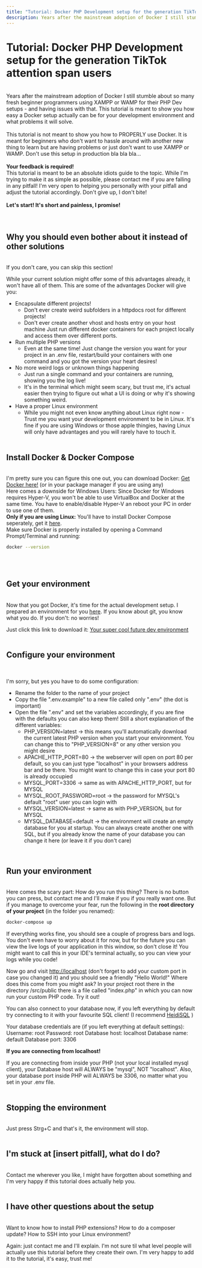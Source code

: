 ```yaml
---
title: "Tutorial: Docker PHP Development setup for the generation TikTok attention span users"
description: Years after the mainstream adoption of Docker I still stumble about so many fresh beginner programmers using XAMPP or WAMP for their PHP Dev setups - and having issues with that. This tutorial is meant to show you how easy a Docker setup actually can be for your development environment and what problems it will solve.
---
```

# Tutorial: Docker PHP Development setup for the generation TikTok attention span users
<br>
Years after the mainstream adoption of Docker I still stumble about so many fresh beginner programmers using XAMPP or WAMP for their PHP Dev setups - and having issues with that. This tutorial is meant to show you how easy a Docker setup actually can be for your development environment and what problems it will solve.
<br><br>
This tutorial is not meant to show you how to PROPERLY use Docker. It is meant for beginners who don't want to hassle around with another new thing to learn but are having problems or just don't want to use XAMPP or WAMP. Don't use this setup in production bla bla bla...
<br><br>
<b>Your feedback is required!</b><br> This tutorial is meant to be an absolute idiots guide to the topic. While I'm trying to make it as simple as possible, please contact me if you are falling in any pitfall! I'm very open to helping you personally with your pitfall and adjust the tutorial accordingly. Don't give up, I don't bite!
<br><br>
<b>Let's start! It's short and painless, I promise!</b>
<br><br><br>

## Why you should even bother about it instead of other solutions
<br>
If you don't care, you can skip this section!
<br>

While your current solution might offer some of this advantages already, it won't have all of them. This are some of the advantages Docker will give you:
- Encapsulate different projects!
    - Don't ever create weird subfolders in a httpdocs root for different projects!
    - Don't ever create another vhost and hosts entry on your host machine Just run different docker containers for each project locally and access them over different ports.
- Run multiple PHP versions
    - Even at the same time! Just change the version you want for your project in an .env file, restart/build your containers with one command and you got the version your heart desires!
- No more weird logs or unknown things happening
    - Just run a single command and your containers are running, showing you the log live!
    - It's in the terminal which might seem scary, but trust me, it's actual easier then trying to figure out what a UI is doing or why it's showing something weird.
- Have a proper Linux environment
    - While you might not even know anything about Linux right now - Trust me you want your development environment to be in Linux. It's fine if you are using Windows or those apple thingies, having Linux will only have   advantages and you will rarely have to touch it.
<br><br>

## Install Docker & Docker Compose
<br>
I'm pretty sure you can figure this one out, you can download Docker:
<a href="https://docs.docker.com/get-docker/" target="_blank">Get Docker here!</a>
(or in your package manager if you are using any)
<br>
Here comes a downside for Windows Users: Since Docker for Windows requires Hyper-V, you won't be able to use VirtualBox and Docker at the same time. You have to enable/disable Hyper-V an reboot your PC in order to use one of them. 
<br>
<b>Only if you are using Linux:</b> You'll have to install Docker Compose seperately, get it <a href="https://docs.docker.com/compose/install/" target="_blank">here</a>.
<br>
Make sure Docker is properly installed by opening a Command Prompt/Terminal and running:

```bash
docker --version
```

<br><br>

## Get your environment
<br>
Now that you got Docker, it's time for the actual development setup.
I prepared an environment for you <a href="https://github.com/wug-ge/php-apache-mariadb-project-base" target="_blank">here</a>.
If you know about git, you know what you do. If you don't: no worries!

Just click this link to download it: <a href="https://github.com/wug-ge/php-apache-mariadb-project-base/archive/refs/heads/main.zip" target="_blank">Your super cool future dev environment</a>
<br><br>

## Configure your environment
<br>

I'm sorry, but yes you have to do some configuration:
- Rename the folder to the name of your project
- Copy the file ".env.example" to a new file called only ".env" (the dot is important)
- Open the file ".env" and set the variables accordingly, if you are fine with the defaults you can also keep them! Still a short explanation of the different variables:
    - PHP_VERSION=latest -> this means you'll automatically download the current latest PHP version when you start your environment. You can change this to "PHP_VERSION=8" or any other version you might desire
    - APACHE_HTTP_PORT=80 -> the webserver will open on port 80 per default, so you can just type "localhost" in your browsers address bar and be there. You might want to change this in case your port 80 is already occupied
    - MYSQL_PORT=3306 -> same as with APACHE_HTTP_PORT, but for MYSQL
    - MYSQL_ROOT_PASSWORD=root -> the password for MYSQL's default "root" user you can login with
    - MYSQL_VERSION=latest -> same as with PHP_VERSION, but for MYSQL
    - MYSQL_DATABASE=default -> the environment will create an empty database for you at startup. You can always create another one with SQL, but if you already know the name of your database you can change it here (or leave it if you don't care)

<br>

## Run your environment
<br>
Here comes the scary part: How do you run this thing?
There is no button you can press, but contact me and I'll make if you if you really want one. But if you manage to overcome your fear, run the following in the <b>root directory of your project</b> (in the folder you renamed):

```bash
docker-compose up
```

If everything works fine, you should see a couple of progress bars and logs. You don't even have to worry about it for now, but for the future you can view the live logs of your application in this window, so don't close it! You might want to call this in your IDE's terminal actually, so you can view your logs while you code!

Now go and visit <a href="http://localhost" target="_blank">http://localhost</a> (don't forget to add your custom port in case you changed it) and you should see a friendly "Hello World!"
Where does this come from you might ask?
In your project root there in the directory /src/public there is a file called "index.php" in which you can now run your custom PHP code. Try it out!

You can also connect to your database now, if you left everything by default try connecting to it with your favourite SQL client! (I recommend <a href="https://www.heidisql.com/" target="_blank">HeidiSQL</a> )

Your database credentials are (if you left everything at default settings):
Username: root
Password: root
Database host: localhost
Database name: default
Database port: 3306

<b>If you are connecting from localhost!</b>

If you are connecting from inside your PHP (not your local installed mysql client), your Database host will ALWAYS be "mysql", NOT "localhost".
Also, your database port inside PHP will ALWAYS be 3306, no matter what you set in your .env file.
<br><br>

## Stopping the environment
<br>
Just press Strg+C and that's it, the environment will stop.
<br><br>

## I'm stuck at [insert pitfall], what do I do?
<br>
Contact me wherever you like, I might have forgotten about something and I'm very happy if this tutorial does actually help you.
<br><br>

## I have other questions about the setup
<br>
Want to know how to install PHP extensions? How to do a composer update?
How to SSH into your Linux environment?

Again: just contact me and I'll explain. I'm not sure til what level people will actually use this tutorial before they create their own.
I'm very happy to add it to the tutorial, it's easy, trust me!